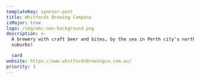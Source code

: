 ```yaml
---
templateKey: sponsor-post
title: Whitfords Brewing Company
isMajor: true
logo: /img/wbc-non-background.png
description: >-
  A brewery with craft beer and bites, by the sea in Perth city's northern
  suburbs!

  card
website: https://www.whitfordsbrewingco.com.au/
priority: 1
---
```

